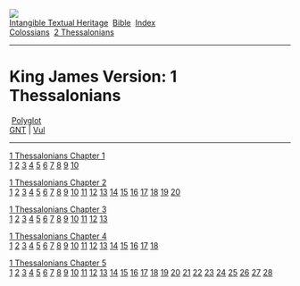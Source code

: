 [![](../../cdshop/ithlogo.png)](../../index)  
[Intangible Textual Heritage](../../index)  [Bible](../index) 
[Index](index)   
[Colossians](col)  [2 Thessalonians](th2)

------------------------------------------------------------------------

# King James Version: 1 Thessalonians

 [Polyglot](../poly/th1)  
[GNT](../gnt/th1) \| [Vul](../vul/th1)

------------------------------------------------------------------------

[1 Thessalonians Chapter 1](th1001)  
[1](th1001.htm#001) [2](th1001.htm#002) [3](th1001.htm#003)
[4](th1001.htm#004) [5](th1001.htm#005) [6](th1001.htm#006)
[7](th1001.htm#007) [8](th1001.htm#008) [9](th1001.htm#009)
[10](th1001.htm#010)

[1 Thessalonians Chapter 2](th1002)  
[1](th1002.htm#001) [2](th1002.htm#002) [3](th1002.htm#003)
[4](th1002.htm#004) [5](th1002.htm#005) [6](th1002.htm#006)
[7](th1002.htm#007) [8](th1002.htm#008) [9](th1002.htm#009)
[10](th1002.htm#010) [11](th1002.htm#011) [12](th1002.htm#012)
[13](th1002.htm#013) [14](th1002.htm#014) [15](th1002.htm#015)
[16](th1002.htm#016) [17](th1002.htm#017) [18](th1002.htm#018)
[19](th1002.htm#019) [20](th1002.htm#020)

[1 Thessalonians Chapter 3](th1003)  
[1](th1003.htm#001) [2](th1003.htm#002) [3](th1003.htm#003)
[4](th1003.htm#004) [5](th1003.htm#005) [6](th1003.htm#006)
[7](th1003.htm#007) [8](th1003.htm#008) [9](th1003.htm#009)
[10](th1003.htm#010) [11](th1003.htm#011) [12](th1003.htm#012)
[13](th1003.htm#013)

[1 Thessalonians Chapter 4](th1004)  
[1](th1004.htm#001) [2](th1004.htm#002) [3](th1004.htm#003)
[4](th1004.htm#004) [5](th1004.htm#005) [6](th1004.htm#006)
[7](th1004.htm#007) [8](th1004.htm#008) [9](th1004.htm#009)
[10](th1004.htm#010) [11](th1004.htm#011) [12](th1004.htm#012)
[13](th1004.htm#013) [14](th1004.htm#014) [15](th1004.htm#015)
[16](th1004.htm#016) [17](th1004.htm#017) [18](th1004.htm#018)

[1 Thessalonians Chapter 5](th1005)  
[1](th1005.htm#001) [2](th1005.htm#002) [3](th1005.htm#003)
[4](th1005.htm#004) [5](th1005.htm#005) [6](th1005.htm#006)
[7](th1005.htm#007) [8](th1005.htm#008) [9](th1005.htm#009)
[10](th1005.htm#010) [11](th1005.htm#011) [12](th1005.htm#012)
[13](th1005.htm#013) [14](th1005.htm#014) [15](th1005.htm#015)
[16](th1005.htm#016) [17](th1005.htm#017) [18](th1005.htm#018)
[19](th1005.htm#019) [20](th1005.htm#020) [21](th1005.htm#021)
[22](th1005.htm#022) [23](th1005.htm#023) [24](th1005.htm#024)
[25](th1005.htm#025) [26](th1005.htm#026) [27](th1005.htm#027)
[28](th1005.htm#028)
